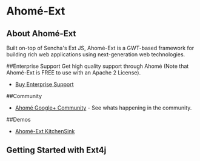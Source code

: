 # Ahomé-Ext

## About Ahomé-Ext

Built on-top of Sencha's Ext JS, Ahomé-Ext is a GWT-based framework for building rich web applications using next-generation web technologies.

##Enterprise Support
Get high quality support through Ahomé (Note that Ahomé-Ext is FREE to use with an Apache 2 License).

* <a href="http://opensource.ahome-it.com/pricing/">Buy Enterprise Support</a>


##Community
* [Ahomé Google+ Community](https://plus.google.com/u/0/communities/106380618381566688303) - See whats happening in the community.


##Demos
* [Ahomé-Ext KitchenSink](http://ahome-it.github.io/ahome-ext/)



## Getting Started with Ext4j

